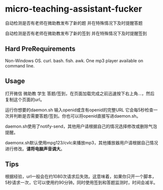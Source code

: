 # micro-teaching-assistant-fucker

自动检测是否有老师在微助教发布了新的题 并在特殊情况下及时提醒答题

自动检测是否有老师在微助教发布了新的签到 并在特殊情况下及时提醒签到

## Hard PreRequirements

Non-Windows OS. curl. bash. fish. awk. One mp3 player available on command line.

## Usage

打开微信 微助教 学生 答题/签到，在页面加载完成之前迅速按下右上角...，然后复制这个页面的url。

运行你想要的daemon.sh 输入openid或含有openid的完整URL 它会每5秒检查一次并判断是否需要答题/签到。你也可以将openid直接写进daemon.sh。

daemon.sh使用了notify-send，其他用户请根据自己的情况选择修改或删除气泡提醒。

daemonx.sh默认使用mpg123/cvlc来播放mp3，其他播放器用户请根据自己情况进行修改。**请将电脑声音调大**。

## Tips

根据经验，url一般会在约1080次请求后失效。这意味着，如果你只开一个脚本，5秒请求一次，它可以使用约90分钟。同时使用签到和答题监测时，时间会减半。
